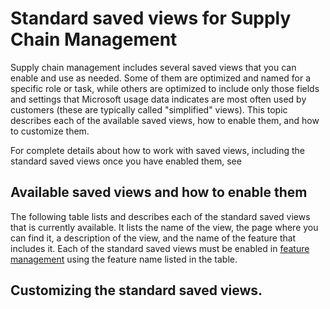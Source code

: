 # Standard saved views for Supply Chain Management

Supply chain management includes several saved views that you can enable and use as needed. Some of them are optimized and named for a specific role or task, while others are optimized to include only those fields and settings that Microsoft usage data indicates are most often used by customers (these are typically called "simplified" views). This topic describes each of the available saved views, how to enable them, and how to customize them.

For complete details about how to work with saved views, including the standard saved views once you have enabled them, see 

## Available saved views and how to enable them

The following table lists and describes each of the standard saved views that is currently available. It lists the name of the view, the page where you can find it, a description of the view, and the name of the feature that includes it. Each of the standard saved views must be enabled in [feature management](../../fin-ops-core/fin-ops/get-started/feature-management/feature-management-overview.md) using the feature name listed in the table.

## Customizing the standard saved views.